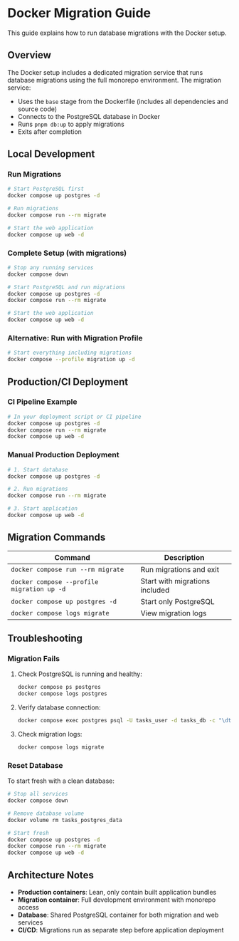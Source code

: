 # Docker Migration Guide

This guide explains how to run database migrations with the Docker setup.

## Overview

The Docker setup includes a dedicated migration service that runs database migrations using the full monorepo environment. The migration service:

- Uses the `base` stage from the Dockerfile (includes all dependencies and source code)
- Connects to the PostgreSQL database in Docker
- Runs `pnpm db:up` to apply migrations
- Exits after completion

## Local Development

### Run Migrations

```bash
# Start PostgreSQL first
docker compose up postgres -d

# Run migrations
docker compose run --rm migrate

# Start the web application
docker compose up web -d
```

### Complete Setup (with migrations)

```bash
# Stop any running services
docker compose down

# Start PostgreSQL and run migrations
docker compose up postgres -d
docker compose run --rm migrate

# Start the web application
docker compose up web -d
```

### Alternative: Run with Migration Profile

```bash
# Start everything including migrations
docker compose --profile migration up -d
```

## Production/CI Deployment

### CI Pipeline Example

```bash
# In your deployment script or CI pipeline
docker compose up postgres -d
docker compose run --rm migrate
docker compose up web -d
```

### Manual Production Deployment

```bash
# 1. Start database
docker compose up postgres -d

# 2. Run migrations
docker compose run --rm migrate

# 3. Start application
docker compose up web -d
```

## Migration Commands

| Command | Description |
|---------|-------------|
| `docker compose run --rm migrate` | Run migrations and exit |
| `docker compose --profile migration up -d` | Start with migrations included |
| `docker compose up postgres -d` | Start only PostgreSQL |
| `docker compose logs migrate` | View migration logs |

## Troubleshooting

### Migration Fails

1. Check PostgreSQL is running and healthy:
   ```bash
   docker compose ps postgres
   docker compose logs postgres
   ```

2. Verify database connection:
   ```bash
   docker compose exec postgres psql -U tasks_user -d tasks_db -c "\dt"
   ```

3. Check migration logs:
   ```bash
   docker compose logs migrate
   ```

### Reset Database

To start fresh with a clean database:

```bash
# Stop all services
docker compose down

# Remove database volume
docker volume rm tasks_postgres_data

# Start fresh
docker compose up postgres -d
docker compose run --rm migrate
docker compose up web -d
```

## Architecture Notes

- **Production containers**: Lean, only contain built application bundles
- **Migration container**: Full development environment with monorepo access
- **Database**: Shared PostgreSQL container for both migration and web services
- **CI/CD**: Migrations run as separate step before application deployment